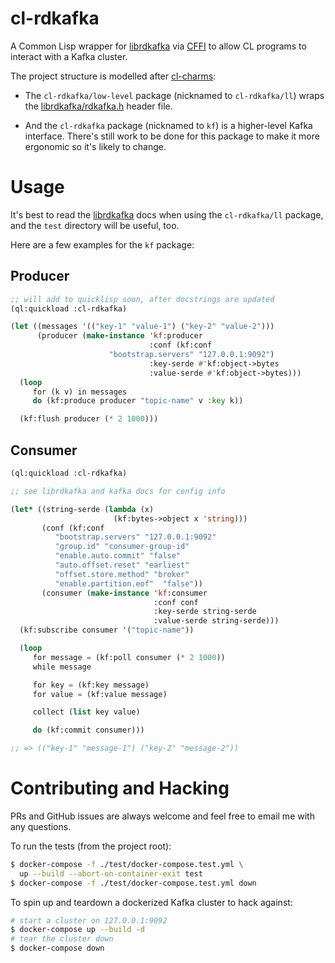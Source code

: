 # cl-rdkafka

A Common Lisp wrapper for [librdkafka](https://github.com/edenhill/librdkafka)
via [CFFI](https://common-lisp.net/project/cffi/manual/html_node/index.html)
to allow CL programs to interact with a Kafka cluster.

The project structure is modelled after
[cl-charms](https://github.com/HiTECNOLOGYs/cl-charms):

* The `cl-rdkafka/low-level` package (nicknamed to `cl-rdkafka/ll`)
wraps the
[librdkafka/rdkafka.h](https://github.com/edenhill/librdkafka/blob/master/src/rdkafka.h)
header file.

* And the `cl-rdkafka` package (nicknamed to `kf`) is a higher-level Kafka
interface. There's still work to be done for this package to make it more
ergonomic so it's likely to change.

# Usage

It's best to read the [librdkafka](https://github.com/edenhill/librdkafka) docs
when using the `cl-rdkafka/ll` package, and the `test` directory will be
useful, too.

Here are a few examples for the `kf` package:

## Producer

```lisp
;; will add to quicklisp soon, after docstrings are updated
(ql:quickload :cl-rdkafka)

(let ((messages '(("key-1" "value-1") ("key-2" "value-2")))
      (producer (make-instance 'kf:producer
                               :conf (kf:conf
				      "bootstrap.servers" "127.0.0.1:9092")
                               :key-serde #'kf:object->bytes
                               :value-serde #'kf:object->bytes)))
  (loop
     for (k v) in messages
     do (kf:produce producer "topic-name" v :key k))

  (kf:flush producer (* 2 1000)))
```

## Consumer

```lisp
(ql:quickload :cl-rdkafka)

;; see librdkafka and kafka docs for config info

(let* ((string-serde (lambda (x)
                       (kf:bytes->object x 'string)))
       (conf (kf:conf
	      "bootstrap.servers" "127.0.0.1:9092"
	      "group.id" "consumer-group-id"
	      "enable.auto.commit" "false"
	      "auto.offset.reset" "earliest"
	      "offset.store.method" "broker"
	      "enable.partition.eof"  "false"))
       (consumer (make-instance 'kf:consumer
                                :conf conf
                                :key-serde string-serde
                                :value-serde string-serde)))
  (kf:subscribe consumer '("topic-name"))

  (loop
     for message = (kf:poll consumer (* 2 1000))
     while message

     for key = (kf:key message)
     for value = (kf:value message)

     collect (list key value)

     do (kf:commit consumer)))

;; => (("key-1" "message-1") ("key-2" "message-2"))
```

# Contributing and Hacking

PRs and GitHub issues are always welcome and feel free to email me with any
questions.

To run the tests (from the project root):

```bash
$ docker-compose -f ./test/docker-compose.test.yml \
  up --build --abort-on-container-exit test
$ docker-compose -f ./test/docker-compose.test.yml down
```

To spin up and teardown a dockerized Kafka cluster to hack against:

```bash
# start a cluster on 127.0.0.1:9092
$ docker-compose up --build -d
# tear the cluster down
$ docker-compose down
```
